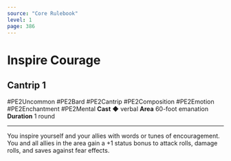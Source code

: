 ```yaml
---
source: "Core Rulebook"
level: 1
page: 386
---
```


# Inspire Courage
## Cantrip 1
#PE2Uncommon #PE2Bard #PE2Cantrip #PE2Composition #PE2Emotion #PE2Enchantment #PE2Mental 
**Cast** ◆ verbal
**Area** 60-foot emanation
**Duration** 1 round

-----
You inspire yourself and your allies with words or tunes of encouragement. You and all allies in the area gain a +1 status bonus to attack rolls, damage rolls, and saves against fear effects.